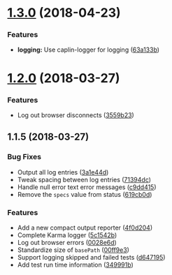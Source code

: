 <a name="1.3.0"></a>
# [1.3.0](https://github.com/caplin/caplin-dev-tools/compare/karma-log-update-reporter@1.2.0...karma-log-update-reporter@1.3.0) (2018-04-23)


### Features

* **logging:** Use caplin-logger for logging ([63a133b](https://github.com/caplin/caplin-dev-tools/commit/63a133b))



<a name="1.2.0"></a>
# [1.2.0](https://github.com/caplin/caplin-dev-tools/compare/karma-log-update-reporter@1.1.5...karma-log-update-reporter@1.2.0) (2018-03-27)

### Features

* Log out browser disconnects ([3559b23](https://github.com/caplin/caplin-dev-tools/commit/3559b23))



<a name="1.1.5"></a>
## 1.1.5 (2018-03-27)


### Bug Fixes

* Output all log entries ([3a1e44d](https://github.com/caplin/caplin-dev-tools/commit/3a1e44d))
* Tweak spacing between log entries ([71394dc](https://github.com/caplin/caplin-dev-tools/commit/71394dc))
* Handle null error text error messages ([c9dd415](https://github.com/caplin/caplin-dev-tools/commit/c9dd415))
* Remove the `specs` value from status ([619cb0d](https://github.com/caplin/caplin-dev-tools/commit/619cb0d))


### Features

* Add a new compact output reporter ([4f0d204](https://github.com/caplin/caplin-dev-tools/commit/4f0d204))
* Complete Karma logger ([5c1542b](https://github.com/caplin/caplin-dev-tools/commit/5c1542b))
* Log out browser errors ([0028e6d](https://github.com/caplin/caplin-dev-tools/commit/0028e6d))
* Standardize size of `basePath` ([00ff9e3](https://github.com/caplin/caplin-dev-tools/commit/00ff9e3))
* Support logging skipped and failed tests ([d647195](https://github.com/caplin/caplin-dev-tools/commit/d647195))
* Add test run time information ([349991b](https://github.com/caplin/caplin-dev-tools/commit/349991b))



